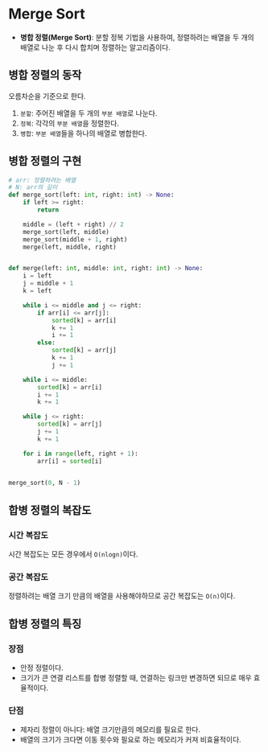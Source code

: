 # Merge Sort

- **병합 정렬(Merge Sort)**: 분할 정복 기법을 사용하여, 정렬하려는 배열을 두 개의 배열로 나눈 후 다시 합치며 정렬하는 알고리즘이다.



## 병합 정렬의 동작

오름차순을 기준으로 한다.

1. `분할`: 주어진 배열을 두 개의 `부분 배열`로 나눈다.
2. `정복`: 각각의 `부분 배열`을 정렬한다.
3. `병합`: `부분 배열`들을 하나의 배열로 병합한다.



## 병합 정렬의 구현

```python
# arr: 정렬하려는 배열
# N: arr의 길이
def merge_sort(left: int, right: int) -> None:
	if left >= right:
		return

	middle = (left + right) // 2
	merge_sort(left, middle)
	merge_sort(middle + 1, right)
	merge(left, middle, right)


def merge(left: int, middle: int, right: int) -> None:
	i = left
	j = middle + 1
	k = left

	while i <= middle and j <= right:
		if arr[i] <= arr[j]:
			sorted[k] = arr[i]
			k += 1
			i += 1
		else:
			sorted[k] = arr[j]
			k += 1
			j += 1

	while i <= middle:
		sorted[k] = arr[i]
		i += 1
		k += 1

	while j <= right:
		sorted[k] = arr[j]
		j += 1
		k += 1

	for i in range(left, right + 1):
		arr[i] = sorted[i]
        

merge_sort(0, N - 1)
```



## 합병 정렬의 복잡도

### 시간 복잡도

시간 복잡도는 모든 경우에서 `O(nlogn)`이다.



### 공간 복잡도

정렬하려는 배열 크기 만큼의 배열을 사용해야하므로 공간 복잡도는 `O(n)`이다.



## 합병 정렬의 특징

### 장점

- 안정 정렬이다.
- 크기가 큰 연결 리스트를 합병 정렬할 때, 연결하는 링크만 변경하면 되므로 매우 효율적이다.



### 단점

- 제자리 정렬이 아니다: 배열 크기만큼의 메모리를 필요로 한다.
- 배열의 크기가 크다면 이동 횟수와 필요로 하는 메모리가 커져 비효율적이다.
